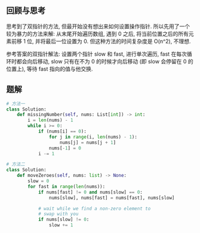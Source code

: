 ## 回顾与思考

思考到了双指针的方法, 但最开始没有想出来如何设置操作指针. 所以先用了一个较为暴力的方法来解: 从末尾开始遍历数组, 遇到 0 之后, 将当前位置之后的所有元素前移 1 位, 并将最后一位设置为 0. 但这种方法的时间复杂度是 O(n^2), 不理想.

参考答案的双指针解法: 设置两个指针 slow 和 fast, 进行单次遍历, fast 在每次循环时都会向后移动, slow 只有在不为 0 的时候才向后移动 (即 slow 会停留在 0 的位置上), 等待 fast 指向的值与他交换.

## 题解

```python
# 方法一
class Solution:
    def missingNumber(self, nums: List[int]) -> int:
        i = len(nums) - 1
        while i >= 0:
            if (nums[i] == 0):
                for j in range(i, len(nums) - 1):
                    nums[j] = nums[j + 1]
                nums[-1] = 0
            i -= 1

# 方法二
class Solution:
    def moveZeroes(self, nums: list) -> None:
        slow = 0
        for fast in range(len(nums)):
            if nums[fast] != 0 and nums[slow] == 0:
                nums[slow], nums[fast] = nums[fast], nums[slow]

            # wait while we find a non-zero element to
            # swap with you
            if nums[slow] != 0:
                slow += 1
```
